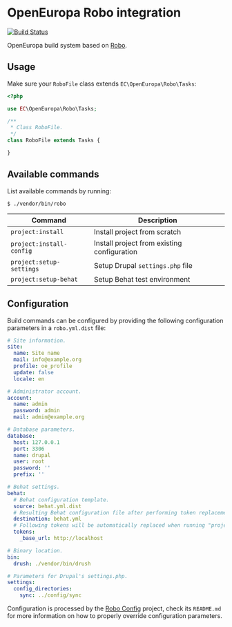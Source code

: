 # OpenEuropa Robo integration

[![Build Status](https://travis-ci.com/ec-europa/oe-robo.svg?token=dqSmBxPQnRgBZvpCZAqo&branch=master)](https://travis-ci.com/ec-europa/oe-robo)

OpenEuropa build system based on [Robo](http://robo.li/).

## Usage

Make sure your `RoboFile` class extends `EC\OpenEuropa\Robo\Tasks`:

```php
<?php

use EC\OpenEuropa\Robo\Tasks;

/**
 * Class RoboFile.
 */
class RoboFile extends Tasks {

}
```

## Available commands

List available commands by running:

```
$ ./vendor/bin/robo
```

| Command | Description |
|---|---|
| `project:install` | Install project from scratch |
| `project:install-config` | Install project from existing configuration |
| `project:setup-settings` | Setup Drupal `settings.php` file |
| `project:setup-behat` | Setup Behat test environment |

## Configuration

Build commands can be configured by providing the following configuration parameters in a `robo.yml.dist` file: 

```yaml
# Site information.
site:
  name: Site name
  mail: info@example.org
  profile: oe_profile
  update: false
  locale: en

# Administrator account.
account:
  name: admin
  password: admin
  mail: admin@example.org

# Database parameters.
database:
  host: 127.0.0.1
  port: 3306
  name: drupal
  user: root
  password: ''
  prefix: ''

# Behat settings.
behat:
  # Behat configuration template.
  source: behat.yml.dist
  # Resulting Behat configuration file after performing token replacement.
  destination: behat.yml
  # Following tokens will be automatically replaced when running "project:setup-behat".
  tokens:
    _base_url: http://localhost

# Binary location.
bin:
  drush: ./vendor/bin/drush

# Parameters for Drupal's settings.php.
settings:
  config_directories:
    sync: ../config/sync
```

Configuration is processed by the [Robo Config](https://github.com/nuvoleweb/robo-config) project, check its `README.md`
for more information on how to properly override configuration parameters.
